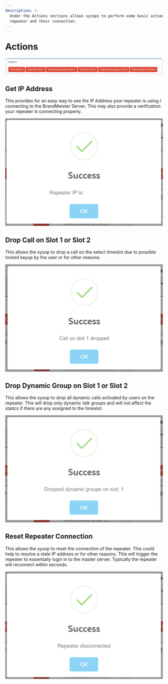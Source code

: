 ```yaml
---
description: >-
  Under the Actions sections allows sysops to perform some basic actions for the
  repeater and their connection.
---
```


# Actions

![](<../../.gitbook/assets/image (54).png>)

## Get IP Address

This provides for an easy way to see the IP Address your repeater is using / connecting to the BrandMeister Server. This may also provide a verification your repeater is connecting properly.&#x20;

![](../../.gitbook/assets/image.png)

## Drop Call on Slot 1 or Slot 2

This allows the sysop to drop a call on the select timeslot due to possible locked keyup by the user or for other reasons.

![](<../../.gitbook/assets/image (108).png>)

## Drop Dynamic Group on Slot 1 or Slot 2

This allows the sysop to drop all dynamic calls activated by users on the repeater. This will drop only dynamic talk groups and will not affect the statics if there are any assigned to the timeslot.&#x20;

![](<../../.gitbook/assets/image (110).png>)

## Reset Repeater Connection

This allows the sysop to reset the connection of the repeater. This could help to resolve a stale IP address or for other reasons. This will trigger the repeater to essentially login in to the master server.  Typically the repeater will reconnect within seconds.&#x20;

![](<../../.gitbook/assets/image (61).png>)
